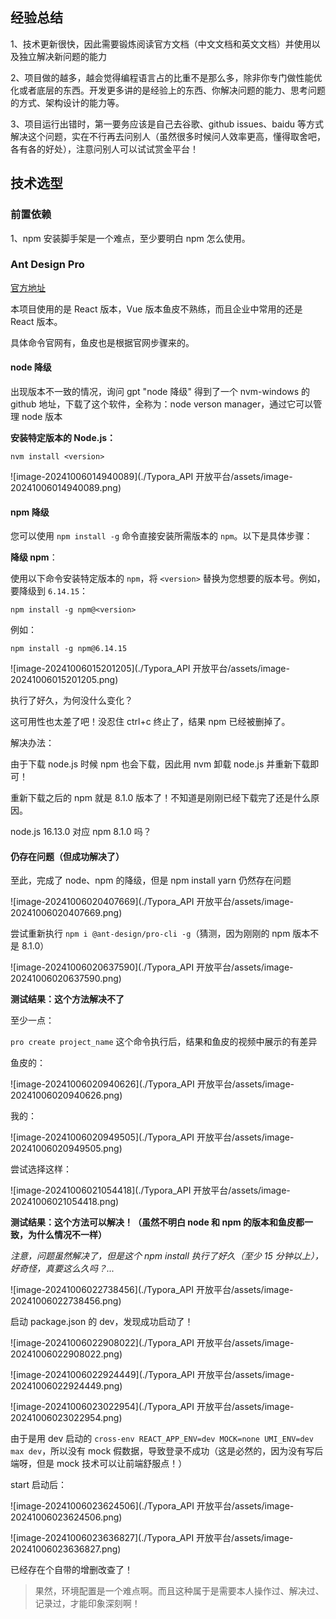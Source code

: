 

## 经验总结

1、技术更新很快，因此需要锻炼阅读官方文档（中文文档和英文文档）并使用以及独立解决新问题的能力

2、项目做的越多，越会觉得编程语言占的比重不是那么多，除非你专门做性能优化或者底层的东西。开发更多讲的是经验上的东西、你解决问题的能力、思考问题的方式、架构设计的能力等。

3、项目运行出错时，第一要务应该是自己去谷歌、github issues、baidu 等方式解决这个问题，实在不行再去问别人（虽然很多时候问人效率更高，懂得取舍吧，各有各的好处），注意问别人可以试试赏金平台！



## 技术选型

### 前置依赖

1、npm 安装脚手架是一个难点，至少要明白 npm 怎么使用。



### Ant Design Pro

[官方地址](https://pro.ant.design/zh-CN)

本项目使用的是 React 版本，Vue 版本鱼皮不熟练，而且企业中常用的还是 React 版本。

具体命令官网有，鱼皮也是根据官网步骤来的。



#### node 降级

出现版本不一致的情况，询问 gpt "node 降级" 得到了一个 nvm-windows 的 github 地址，下载了这个软件，全称为：node verson manager，通过它可以管理 node 版本

**安装特定版本的 Node.js：**

`nvm install <version>`

![image-20241006014940089](./Typora_API 开放平台/assets/image-20241006014940089.png)

#### npm 降级

您可以使用 `npm install -g` 命令直接安装所需版本的 `npm`。以下是具体步骤：

**降级 npm**：

使用以下命令安装特定版本的 `npm`，将 `<version>` 替换为您想要的版本号。例如，要降级到 `6.14.15`：

`npm install -g npm@<version>`

例如：

`npm install -g npm@6.14.15`

![image-20241006015201205](./Typora_API 开放平台/assets/image-20241006015201205.png)

执行了好久，为何没什么变化？

这可用性也太差了吧！没忍住 ctrl+c 终止了，结果 npm 已经被删掉了。



解决办法：

由于下载 node.js 时候 npm 也会下载，因此用 nvm 卸载 node.js 并重新下载即可！

重新下载之后的 npm 就是 8.1.0 版本了！不知道是刚刚已经下载完了还是什么原因。

node.js 16.13.0 对应 npm 8.1.0 吗？



#### 仍存在问题（但成功解决了）

至此，完成了 node、npm 的降级，但是 npm install yarn 仍然存在问题

![image-20241006020407669](./Typora_API 开放平台/assets/image-20241006020407669.png)



尝试重新执行 `npm i @ant-design/pro-cli -g`（猜测，因为刚刚的 npm 版本不是 8.1.0）

![image-20241006020637590](./Typora_API 开放平台/assets/image-20241006020637590.png)

**测试结果：这个方法解决不了**



至少一点：

`pro create project_name` 这个命令执行后，结果和鱼皮的视频中展示的有差异

鱼皮的：

![image-20241006020940626](./Typora_API 开放平台/assets/image-20241006020940626.png)

我的：

![image-20241006020949505](./Typora_API 开放平台/assets/image-20241006020949505.png)

尝试选择这样：

![image-20241006021054418](./Typora_API 开放平台/assets/image-20241006021054418.png)

**测试结果：这个方法可以解决！（虽然不明白 node 和 npm 的版本和鱼皮都一致，为什么情况不一样）**

*注意，问题虽然解决了，但是这个 npm install 执行了好久（至少 15 分钟以上），好奇怪，真要这么久吗？...*

![image-20241006022738456](./Typora_API 开放平台/assets/image-20241006022738456.png)



启动 package.json 的 dev，发现成功启动了！

![image-20241006022908022](./Typora_API 开放平台/assets/image-20241006022908022.png)

![image-20241006022924449](./Typora_API 开放平台/assets/image-20241006022924449.png)

![image-20241006023022954](./Typora_API 开放平台/assets/image-20241006023022954.png)

由于是用 dev 启动的 `cross-env REACT_APP_ENV=dev MOCK=none UMI_ENV=dev max dev`，所以没有 mock 假数据，导致登录不成功（这是必然的，因为没有写后端呀，但是 mock 技术可以让前端舒服点！）



start 启动后：

![image-20241006023624506](./Typora_API 开放平台/assets/image-20241006023624506.png)

![image-20241006023636827](./Typora_API 开放平台/assets/image-20241006023636827.png)

已经存在个自带的增删改查了！



> 果然，环境配置是一个难点啊。而且这种属于是需要本人操作过、解决过、记录过，才能印象深刻啊！